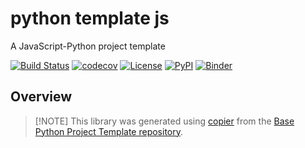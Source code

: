 # python template js

A JavaScript-Python project template

[![Build Status](https://github.com/python-project-templates/python-template-js/actions/workflows/build.yml/badge.svg?branch=main&event=push)](https://github.com/python-project-templates/python-template-js/actions/workflows/build.yml)
[![codecov](https://codecov.io/gh/python-project-templates/python-template-js/branch/main/graph/badge.svg)](https://codecov.io/gh/python-project-templates/python-template-js)
[![License](https://img.shields.io/github/license/python-project-templates/python-template-js)](https://github.com/python-project-templates/python-template-js)
[![PyPI](https://img.shields.io/pypi/v/python-template-js.svg)](https://pypi.python.org/pypi/python-template-js)
[![Binder](https://mybinder.org/badge_logo.svg)](https://mybinder.org/v2/gh/python-project-templates/python-template-js/main?urlpath=lab)

## Overview


> \[!NOTE\]
> This library was generated using [copier](https://copier.readthedocs.io/en/stable/) from the [Base Python Project Template repository](https://github.com/python-project-templates/base).
